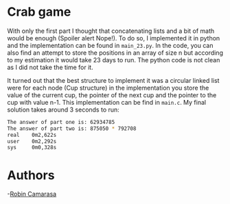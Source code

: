 # Crab game

With only the first part I thought that concatenating lists and a bit of math would be enough (Spoiler alert Nope!). To do so, I implemented it in python and the implementation can be found in `main_23.py`. In the code, you can also find an attempt to store the positions in an array of size n but according to my estimation it would take 23 days to run. The python code is not clean as I did not take the time for it.

It turned out that the best structure to implement it was a circular linked list were for each node (Cup structure) in the implementation you store the value of the current cup, the pointer of the next cup and the pointer to the cup with value n-1. This implementation can be find in `main.c`. My final solution takes around 3 seconds to run:

```bash
The answer of part one is: 62934785                                                                                   
The answer of part two is: 875050 * 792708                                                                            
real    0m2,622s
user    0m2,292s
sys     0m0,328s
```


# Authors
-[Robin Camarasa](https://github.com/RobinCamarasa)

